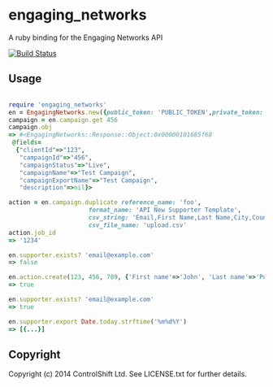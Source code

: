 # engaging_networks

A ruby binding for the Engaging Networks API

[![Build Status](https://travis-ci.org/controlshift/ruby_engaging_networks.svg)](https://travis-ci.org/controlshift/ruby_engaging_networks)

## Usage

```ruby

require 'engaging_networks'
en = EngagingNetworks.new({public_token: 'PUBLIC_TOKEN',private_token: 'PRIVATE_TOKEN'})
campaign = en.campaign.get 456
campaign.obj
=> #<EngagingNetworks::Response::Object:0x00000101685f68
 @fields=
  {"clientId"=>"123",
   "campaignId"=>"456",
   "campaignStatus"=>"Live",
   "campaignName"=>"Test Campaign",
   "campaignExportName"=>"Test Campaign",
   "description"=>nil}>

action = en.campaign.duplicate reference_name: 'foo',
                      format_name: 'API New Supporter Template',
                      csv_string: 'Email,First Name,Last Name,City,Country Code,Country Name,Postal Code,Mobile Phone,Language,Originating Action',
                      csv_file_name: 'upload.csv'
action.job_id
=> '1234'

en.supporter.exists? 'email@example.com'
=> false

en.action.create(123, 456, 789, {'First name'=>'John', 'Last name'=>'Public', 'City'=>'New York', 'Email address'=>'email@example.com'})
=> true

en.supporter.exists? 'email@example.com'
=> true

en.supporter.export Date.today.strftime('%m%d%Y')
=> [{...}]

```

## Copyright

Copyright (c) 2014 ControlShift Ltd. See LICENSE.txt for
further details.

